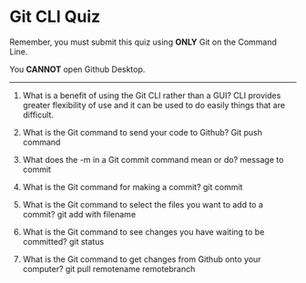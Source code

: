# Git CLI Quiz

Remember, you must submit this quiz using __ONLY__ Git on the Command Line. 

You __CANNOT__ open Github Desktop.

---

1. What is a benefit of using the Git CLI rather than a GUI?
CLI provides greater flexibility of use and it can be used to do easily things 
that are difficult.
<!-- Write your answer here -->

2. What is the Git command to send your code to Github?
Git push command

<!-- Write your answer here -->

3. What does the -m in a Git commit command mean or do?
message to commit

<!-- Write your answer here -->

4. What is the Git command for making a commit?
git commit

<!-- Write your answer here -->

5. What is the Git command to select the files you want to add to a commit?
git add with filename

<!-- Write your answer here -->

6. What is the Git command to see changes you have waiting to be committed?
git status


<!-- Write your answer here -->

7. What is the Git command to get changes from Github onto your computer?
git pull remotename remotebranch

<!-- Write your answer here -->
